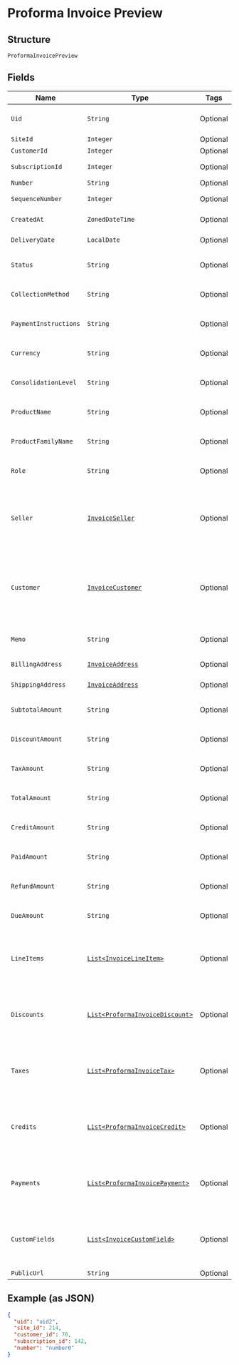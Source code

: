 
# Proforma Invoice Preview

## Structure

`ProformaInvoicePreview`

## Fields

| Name | Type | Tags | Description | Getter | Setter |
|  --- | --- | --- | --- | --- | --- |
| `Uid` | `String` | Optional | **Constraints**: *Minimum Length*: `1` | String getUid() | setUid(String uid) |
| `SiteId` | `Integer` | Optional | - | Integer getSiteId() | setSiteId(Integer siteId) |
| `CustomerId` | `Integer` | Optional | - | Integer getCustomerId() | setCustomerId(Integer customerId) |
| `SubscriptionId` | `Integer` | Optional | - | Integer getSubscriptionId() | setSubscriptionId(Integer subscriptionId) |
| `Number` | `String` | Optional | - | String getNumber() | setNumber(String number) |
| `SequenceNumber` | `Integer` | Optional | - | Integer getSequenceNumber() | setSequenceNumber(Integer sequenceNumber) |
| `CreatedAt` | `ZonedDateTime` | Optional | - | ZonedDateTime getCreatedAt() | setCreatedAt(ZonedDateTime createdAt) |
| `DeliveryDate` | `LocalDate` | Optional | - | LocalDate getDeliveryDate() | setDeliveryDate(LocalDate deliveryDate) |
| `Status` | `String` | Optional | **Constraints**: *Minimum Length*: `1` | String getStatus() | setStatus(String status) |
| `CollectionMethod` | `String` | Optional | **Constraints**: *Minimum Length*: `1` | String getCollectionMethod() | setCollectionMethod(String collectionMethod) |
| `PaymentInstructions` | `String` | Optional | **Constraints**: *Minimum Length*: `1` | String getPaymentInstructions() | setPaymentInstructions(String paymentInstructions) |
| `Currency` | `String` | Optional | **Constraints**: *Minimum Length*: `1` | String getCurrency() | setCurrency(String currency) |
| `ConsolidationLevel` | `String` | Optional | **Constraints**: *Minimum Length*: `1` | String getConsolidationLevel() | setConsolidationLevel(String consolidationLevel) |
| `ProductName` | `String` | Optional | **Constraints**: *Minimum Length*: `1` | String getProductName() | setProductName(String productName) |
| `ProductFamilyName` | `String` | Optional | **Constraints**: *Minimum Length*: `1` | String getProductFamilyName() | setProductFamilyName(String productFamilyName) |
| `Role` | `String` | Optional | **Constraints**: *Minimum Length*: `1` | String getRole() | setRole(String role) |
| `Seller` | [`InvoiceSeller`](../../doc/models/invoice-seller.md) | Optional | Information about the seller (merchant) listed on the masthead of the invoice. | InvoiceSeller getSeller() | setSeller(InvoiceSeller seller) |
| `Customer` | [`InvoiceCustomer`](../../doc/models/invoice-customer.md) | Optional | Information about the customer who is owner or recipient the invoiced subscription. | InvoiceCustomer getCustomer() | setCustomer(InvoiceCustomer customer) |
| `Memo` | `String` | Optional | **Constraints**: *Minimum Length*: `1` | String getMemo() | setMemo(String memo) |
| `BillingAddress` | [`InvoiceAddress`](../../doc/models/invoice-address.md) | Optional | - | InvoiceAddress getBillingAddress() | setBillingAddress(InvoiceAddress billingAddress) |
| `ShippingAddress` | [`InvoiceAddress`](../../doc/models/invoice-address.md) | Optional | - | InvoiceAddress getShippingAddress() | setShippingAddress(InvoiceAddress shippingAddress) |
| `SubtotalAmount` | `String` | Optional | **Constraints**: *Minimum Length*: `1` | String getSubtotalAmount() | setSubtotalAmount(String subtotalAmount) |
| `DiscountAmount` | `String` | Optional | **Constraints**: *Minimum Length*: `1` | String getDiscountAmount() | setDiscountAmount(String discountAmount) |
| `TaxAmount` | `String` | Optional | **Constraints**: *Minimum Length*: `1` | String getTaxAmount() | setTaxAmount(String taxAmount) |
| `TotalAmount` | `String` | Optional | **Constraints**: *Minimum Length*: `1` | String getTotalAmount() | setTotalAmount(String totalAmount) |
| `CreditAmount` | `String` | Optional | **Constraints**: *Minimum Length*: `1` | String getCreditAmount() | setCreditAmount(String creditAmount) |
| `PaidAmount` | `String` | Optional | **Constraints**: *Minimum Length*: `1` | String getPaidAmount() | setPaidAmount(String paidAmount) |
| `RefundAmount` | `String` | Optional | **Constraints**: *Minimum Length*: `1` | String getRefundAmount() | setRefundAmount(String refundAmount) |
| `DueAmount` | `String` | Optional | **Constraints**: *Minimum Length*: `1` | String getDueAmount() | setDueAmount(String dueAmount) |
| `LineItems` | [`List<InvoiceLineItem>`](../../doc/models/invoice-line-item.md) | Optional | **Constraints**: *Minimum Items*: `1`, *Unique Items Required* | List<InvoiceLineItem> getLineItems() | setLineItems(List<InvoiceLineItem> lineItems) |
| `Discounts` | [`List<ProformaInvoiceDiscount>`](../../doc/models/proforma-invoice-discount.md) | Optional | **Constraints**: *Minimum Items*: `1`, *Unique Items Required* | List<ProformaInvoiceDiscount> getDiscounts() | setDiscounts(List<ProformaInvoiceDiscount> discounts) |
| `Taxes` | [`List<ProformaInvoiceTax>`](../../doc/models/proforma-invoice-tax.md) | Optional | **Constraints**: *Minimum Items*: `1`, *Unique Items Required* | List<ProformaInvoiceTax> getTaxes() | setTaxes(List<ProformaInvoiceTax> taxes) |
| `Credits` | [`List<ProformaInvoiceCredit>`](../../doc/models/proforma-invoice-credit.md) | Optional | **Constraints**: *Minimum Items*: `1`, *Unique Items Required* | List<ProformaInvoiceCredit> getCredits() | setCredits(List<ProformaInvoiceCredit> credits) |
| `Payments` | [`List<ProformaInvoicePayment>`](../../doc/models/proforma-invoice-payment.md) | Optional | **Constraints**: *Minimum Items*: `1`, *Unique Items Required* | List<ProformaInvoicePayment> getPayments() | setPayments(List<ProformaInvoicePayment> payments) |
| `CustomFields` | [`List<InvoiceCustomField>`](../../doc/models/invoice-custom-field.md) | Optional | **Constraints**: *Minimum Items*: `1`, *Unique Items Required* | List<InvoiceCustomField> getCustomFields() | setCustomFields(List<InvoiceCustomField> customFields) |
| `PublicUrl` | `String` | Optional | - | String getPublicUrl() | setPublicUrl(String publicUrl) |

## Example (as JSON)

```json
{
  "uid": "uid2",
  "site_id": 214,
  "customer_id": 70,
  "subscription_id": 142,
  "number": "number0"
}
```


